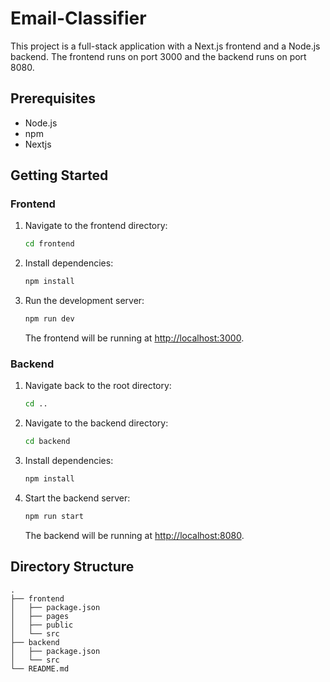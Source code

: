 
# Email-Classifier

This project is a full-stack application with a Next.js frontend and a Node.js backend. The frontend runs on port 3000 and the backend runs on port 8080.

## Prerequisites

- Node.js
- npm
- Nextjs

## Getting Started

### Frontend

1. Navigate to the frontend directory:
   ```sh
   cd frontend
   ```

2. Install dependencies:
   ```sh
   npm install
   ```

3. Run the development server:
   ```sh
   npm run dev
   ```

   The frontend will be running at [http://localhost:3000](http://localhost:3000).

### Backend

1. Navigate back to the root directory:
   ```sh
   cd ..
   ```

2. Navigate to the backend directory:
   ```sh
   cd backend
   ```

3. Install dependencies:
   ```sh
   npm install
   ```

4. Start the backend server:
   ```sh
   npm run start
   ```

   The backend will be running at [http://localhost:8080](http://localhost:8080).

## Directory Structure

```
.
├── frontend
│   ├── package.json
│   ├── pages
│   ├── public
│   └── src
├── backend
│   ├── package.json
│   └── src
└── README.md
```

